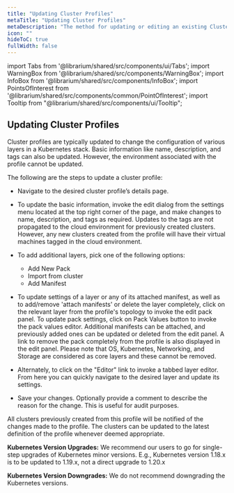 ```yaml
---
title: "Updating Cluster Profiles"
metaTitle: "Updating Cluster Profiles"
metaDescription: "The method for updating or editing an existing Cluster Profile on Spectro Cloud"
icon: ""
hideToC: true
fullWidth: false
---
```


import Tabs from '@librarium/shared/src/components/ui/Tabs';
import WarningBox from '@librarium/shared/src/components/WarningBox';
import InfoBox from '@librarium/shared/src/components/InfoBox';
import PointsOfInterest from '@librarium/shared/src/components/common/PointOfInterest';
import Tooltip from "@librarium/shared/src/components/ui/Tooltip";

## Updating Cluster Profiles

Cluster profiles are typically updated to change the configuration of various layers in a Kubernetes stack. Basic information like name, description, and tags can also be updated. However, the environment associated with the profile cannot be updated.


The following are the steps to update a cluster profile:

* Navigate  to the desired cluster profile’s details page.

* To update the basic information, invoke the edit dialog from the settings menu located at the top right corner of the page, and make changes to name, description, and tags as required. Updates to the tags are not propagated to the cloud environment for previously created clusters. However, any new clusters created from the profile will have their virtual machines tagged in the cloud environment.


* To add additional layers, pick one of the following options:
  * Add New Pack
  * Import from cluster
  * Add Manifest

 * To update settings of a layer or any of its attached manifest, as well as to add/remove 'attach manifests' or delete the layer completely, click on the relevant layer from the profile's topology to invoke the edit pack panel. To update pack settings, click on Pack Values button to invoke the pack values editor. Additional manifests can be attached, and previously added ones can be updated or deleted from the edit panel. A link to remove the pack completely from the profile is also displayed in the edit panel. <WarningBox>Please note that OS, Kubernetes, Networking, and Storage are considered as core layers and these cannot be removed.</WarningBox>
 * Alternately, to click on the "Editor" link to invoke a tabbed layer editor. From here you can quickly navigate to the desired layer and update its settings.
 * Save your changes. Optionally provide a comment to describe the reason for the change. This is useful for audit purposes.

All clusters previously created from this profile will be notified of the changes made to the profile. The clusters can be updated to the latest definition of the profile whenever deemed appropriate.

<InfoBox>

**Kubernetes Version Upgrades:** We recommend our users to go for single-step upgrades of Kubernetes minor versions. E.g., Kubernetes version 1.18.x is to be updated to 1.19.x, not a direct upgrade to 1.20.x

**Kubernetes Version Downgrades:** We do not recommend downgrading the Kubernetes versions.

</InfoBox>

